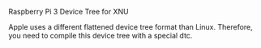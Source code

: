 Raspberry Pi 3 Device Tree for XNU

Apple uses a different flattened device tree format than Linux. Therefore, you
need to compile this device tree with a special dtc.
